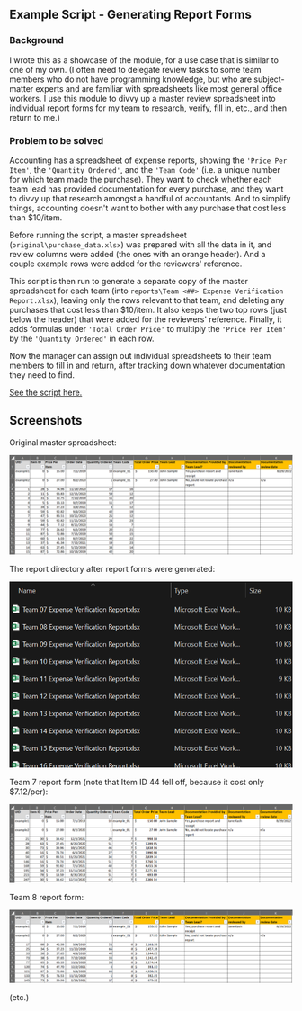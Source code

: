 ## Example Script - Generating Report Forms

### Background

I wrote this as a showcase of the module, for a use case that is similar
to one of my own. (I often need to delegate review tasks to some team
members who do not have programming knowledge, but who are
subject-matter experts and are familiar with spreadsheets like most
general office workers. I use this module to divvy up a master review
spreadsheet into individual report forms for my team to research,
verify, fill in, etc., and then return to me.)

### Problem to be solved

Accounting has a spreadsheet of expense reports, showing the `'Price Per
Item'`, the `'Quantity Ordered'`, and the `'Team Code'` (i.e. a unique
number for which team made the purchase). They want to check whether
each team lead has provided documentation for every purchase, and they
want to divvy up that research amongst a handful of accountants.  And to
simplify things, accounting doesn't want to bother with any purchase
that cost less than $10/item.

Before running the script, a master spreadsheet
(`original\purchase_data.xlsx`) was prepared with all the data in it,
and review columns were added (the ones with an orange header). And a
couple example rows were added for the reviewers' reference.

This script is then run to generate a separate copy of the master
spreadsheet for each team (into `reports\Team <##> Expense Verification
Report.xlsx`), leaving only the rows relevant to that team, and deleting
any purchases that cost less than $10/item. It also keeps the two top
rows (just below the header) that were added for the reviewers'
reference. Finally, it adds formulas under `'Total Order Price'` to
multiply the `'Price Per Item'` by the `'Quantity Ordered'` in each row.

Now the manager can assign out individual spreadsheets to their team
members to fill in and return, after tracking down whatever
documentation they need to find.

[See the script here.](script/generate_report_forms.py)


## Screenshots

Original master spreadsheet:

![ss1](imgs/screenshot_01.png)

The report directory after report forms were generated:

![ss2](imgs/screenshot_02.png)

Team 7 report form (note that Item ID 44 fell off, because it cost only
$7.12/per):

![ss3](imgs/screenshot_03.png)

Team 8 report form:

![ss4](imgs/screenshot_04.png)

(etc.)